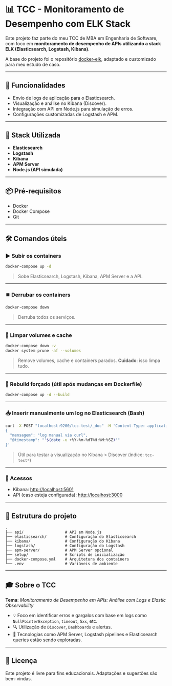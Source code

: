 
# 📊 TCC - Monitoramento de Desempenho com ELK Stack

Este projeto faz parte do meu TCC de MBA em Engenharia de Software, com foco em **monitoramento de desempenho de APIs utilizando a stack ELK (Elasticsearch, Logstash, Kibana)**. 

A base do projeto foi o repositório [docker-elk](https://github.com/deviantony/docker-elk), adaptado e customizado para meu estudo de caso.

---

## 🚀 Funcionalidades

- Envio de logs de aplicação para o Elasticsearch.
- Visualização e análise no Kibana (Discover).
- Integração com API em Node.js para simulação de erros.
- Configurações customizadas de Logstash e APM.

---

## 🧠 Stack Utilizada

- **Elasticsearch**
- **Logstash**
- **Kibana**
- **APM Server**
- **Node.js (API simulada)**

---

## 📦 Pré-requisitos

- Docker
- Docker Compose
- Git

---

## 🛠️ Comandos úteis

### ▶️ Subir os containers

```bash
docker-compose up -d
```

> Sobe Elasticsearch, Logstash, Kibana, APM Server e a API.

---

### ⏹️ Derrubar os containers

```bash
docker-compose down
```

> Derruba todos os serviços.

---

### 🧼 Limpar volumes e cache

```bash
docker-compose down -v
docker system prune -af --volumes
```

> Remove volumes, cache e containers parados. **Cuidado**: isso limpa tudo.

---

### 🔁 Rebuild forçado (útil após mudanças em Dockerfile)

```bash
docker-compose up -d --build
```

---

### 📥 Inserir manualmente um log no Elasticsearch (Bash)

```bash
curl -X POST "localhost:9200/tcc-test/_doc" -H 'Content-Type: application/json' -d'
{
  "mensagem": "log manual via curl",
  "@timestamp": "'$(date -u +%Y-%m-%dT%H:%M:%SZ)'"
}'
```

> Útil para testar a visualização no Kibana > Discover (índice: `tcc-test*`)

---

### 🔎 Acessos

- Kibana: [http://localhost:5601](http://localhost:5601)
- API (caso esteja configurada): [http://localhost:3000](http://localhost:3000)

---

## 📁 Estrutura do projeto

```
.
├── api/                  # API em Node.js
├── elasticsearch/        # Configuração do Elasticsearch
├── kibana/               # Configuração do Kibana
├── logstash/             # Configuração do Logstash
├── apm-server/           # APM Server opcional
├── setup/                # Scripts de inicialização
├── docker-compose.yml    # Arquitetura dos containers
└── .env                  # Variáveis de ambiente
```

---

## 🎓 Sobre o TCC

**Tema**: *Monitoramento de Desempenho em APIs: Análise com Logs e Elastic Observability*

- 💡 Foco em identificar erros e gargalos com base em logs como `NullPointerException`, `timeout`, `5xx`, etc.
- 🔍 Utilização de `Discover`, `Dashboards` e alertas.
- 📖 Tecnologias como APM Server, Logstash pipelines e Elasticsearch queries estão sendo exploradas.

---

## 📄 Licença

Este projeto é livre para fins educacionais. Adaptações e sugestões são bem-vindas.
